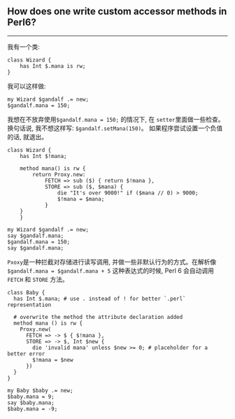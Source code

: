 

## How does one write custom accessor methods in Perl6?
---

我有一个类:

```perl6
class Wizard {
    has Int $.mana is rw;
}
```

我可以这样做:

```perl6
my Wizard $gandalf .= new;
$gandalf.mana = 150;
```

我想在不放弃使用`$gandalf.mana = 150;` 的情况下, 在  `setter`里面做一些检查。换句话说, 我不想这样写: `$gandalf.setMana(150)`。 如果程序尝试设置一个负值的话, 就退出。

```perl6
class Wizard {
    has Int $!mana;

    method mana() is rw {
        return Proxy.new:
            FETCH => sub ($) { return $!mana },
            STORE => sub ($, $mana) {
                die "It's over 9000!" if ($mana // 0) > 9000;
                $!mana = $mana;
            }
    }
    }

my Wizard $gandalf .= new;
say $gandalf.mana;
$gandalf.mana = 150;
say $gandalf.mana;
```

`Pxoxy`是一种拦截对存储进行读写调用, 并做一些非默认行为的方式。在解析像 `$gandalf.mana = $gandalf.mana + 5` 这种表达式的时候, Perl 6 会自动调用 `FETCH` 和 `STORE` 方法。

```perl6
class Baby {
  has Int $.mana; # use . instead of ! for better `.perl` representation

  # overwrite the method the attribute declaration added
  method mana () is rw {
    Proxy.new(
      FETCH => -> $ { $!mana },
      STORE => -> $, Int $new {
        die 'invalid mana' unless $new >= 0; # placeholder for a better error
        $!mana = $new
      })
  }
}

my Baby $baby .= new;
$baby.mana = 9;
say $baby.mana;
$baby.mana = -9;
```
